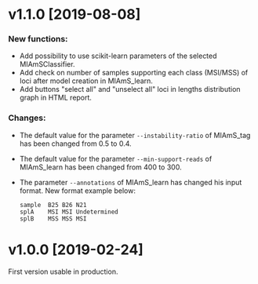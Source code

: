 # v1.1.0 [2019-08-08]

### New functions:
  * Add possibility to use scikit-learn parameters of the selected MIAmSClassifier.
  * Add check on number of samples supporting each class (MSI/MSS) of loci after model creation in MIAmS_learn.
  * Add buttons "select all" and "unselect all" loci in lengths distribution graph in HTML report.

### Changes:
  * The default value for the parameter `--instability-ratio` of MIAmS_tag has been changed from 0.5 to 0.4.
  * The default value for the parameter `--min-support-reads` of MIAmS_learn has been changed from 400 to 300.
  * The parameter `--annotations` of MIAmS_learn has changed his input format. New format example below:

        sample	B25	B26	N21
        splA	MSI	MSI	Undetermined
        splB	MSS	MSS	MSI


# v1.0.0 [2019-02-24]

  First version usable in production.
